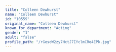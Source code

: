 ```yaml
---
title: "Colleen Dewhurst"
name: "Colleen Dewhurst"
id: "10559"
original_name: "Colleen Dewhurst"
known_for_department: "Acting"
gender: "1"
adult: "false"
profile_path: "/rGesoW2zy7HctJ7IYclmCRe4EPk.jpg"
---
```

